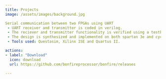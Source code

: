 ```yaml
---
title: Projects
image: /assets/images/background.jpg

Serial communication between two FPGAs using UART
 - UART receiver and transmitter is coded in verilog.
 - The reciever and transmitter functionality is verified using a testbench.
 - The design is synthesized and implemented on both spartan 3e and cyclone IV FPGA.
 - Tools used: Questasim, Xilinx ISE and Quartus II.

actions:
- label: "Download"
  icon: download
  url: https://github.com/bonfireprocessor/bonfire/releases

---
```



